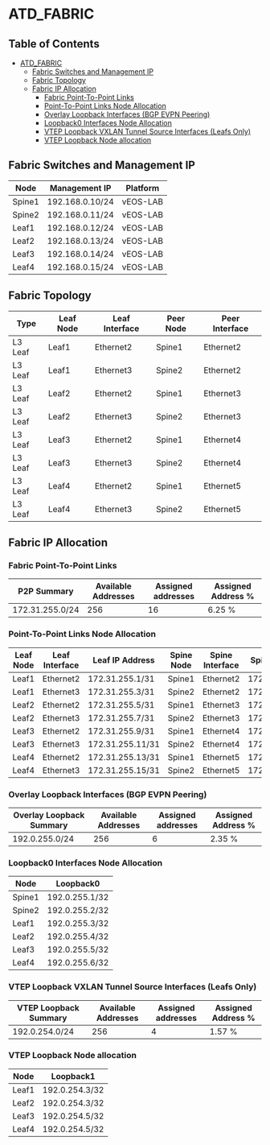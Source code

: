 # ATD_FABRIC

## Table of Contents

- [ATD_FABRIC](#atdfabric )
  - [Fabric Switches and Management IP](#fabric-switches-and-management-ip)
  - [Fabric Topology](#fabric-topology)
  - [Fabric IP Allocation](#fabric-ip-allocation)
    - [Fabric Point-To-Point Links](#fabric-point-to-point-links)
    - [Point-To-Point Links Node Allocation](#point-to-point-links-node-allocation)
    - [Overlay Loopback Interfaces (BGP EVPN Peering)](#overlay-loopback-interfaces-bgp-evpn-peering)
    - [Loopback0 Interfaces Node Allocation](#loopback0-interfaces-node-allocation)
    - [VTEP Loopback VXLAN Tunnel Source Interfaces (Leafs Only)](#vtep-loopback-vxlan-tunnel-source-interfaces-leafs-only)
    - [VTEP Loopback Node allocation](#vtep-loopback-node-allocation)

## Fabric Switches and Management IP

| Node | Management IP | Platform |
| ---- | ------------- | -------- |
| Spine1 | 192.168.0.10/24 | vEOS-LAB |
| Spine2 | 192.168.0.11/24 | vEOS-LAB |
| Leaf1 | 192.168.0.12/24 | vEOS-LAB |
| Leaf2 | 192.168.0.13/24 | vEOS-LAB |
| Leaf3 | 192.168.0.14/24 | vEOS-LAB |
| Leaf4 | 192.168.0.15/24 | vEOS-LAB |

## Fabric Topology

| Type | Leaf Node | Leaf Interface | Peer Node | Peer Interface |
| ---- | --------- | -------------- | --------- | -------------- |
| L3 Leaf | Leaf1 | Ethernet2 | Spine1 | Ethernet2 |
| L3 Leaf | Leaf1 | Ethernet3 | Spine2 | Ethernet2 |
| L3 Leaf | Leaf2 | Ethernet2 | Spine1 | Ethernet3 |
| L3 Leaf | Leaf2 | Ethernet3 | Spine2 | Ethernet3 |
| L3 Leaf | Leaf3 | Ethernet2 | Spine1 | Ethernet4 |
| L3 Leaf | Leaf3 | Ethernet3 | Spine2 | Ethernet4 |
| L3 Leaf | Leaf4 | Ethernet2 | Spine1 | Ethernet5 |
| L3 Leaf | Leaf4 | Ethernet3 | Spine2 | Ethernet5 |

## Fabric IP Allocation

### Fabric Point-To-Point Links

| P2P Summary | Available Addresses | Assigned addresses | Assigned Address % |
| ----------- | ------------------- | ------------------ | ------------------ |
| 172.31.255.0/24 | 256 | 16 | 6.25 % |

### Point-To-Point Links Node Allocation

| Leaf Node | Leaf Interface | Leaf IP Address | Spine Node | Spine Interface | Spine IP Address |
| --------- | -------------- | --------------- | ---------- | --------------- | ---------------- |
| Leaf1 | Ethernet2 | 172.31.255.1/31 | Spine1 | Ethernet2 | 172.31.255.0/31 |
| Leaf1 | Ethernet3 | 172.31.255.3/31 | Spine2 | Ethernet2 | 172.31.255.2/31 |
| Leaf2 | Ethernet2 | 172.31.255.5/31 | Spine1 | Ethernet3 | 172.31.255.4/31 |
| Leaf2 | Ethernet3 | 172.31.255.7/31 | Spine2 | Ethernet3 | 172.31.255.6/31 |
| Leaf3 | Ethernet2 | 172.31.255.9/31 | Spine1 | Ethernet4 | 172.31.255.8/31 |
| Leaf3 | Ethernet3 | 172.31.255.11/31 | Spine2 | Ethernet4 | 172.31.255.10/31 |
| Leaf4 | Ethernet2 | 172.31.255.13/31 | Spine1 | Ethernet5 | 172.31.255.12/31 |
| Leaf4 | Ethernet3 | 172.31.255.15/31 | Spine2 | Ethernet5 | 172.31.255.14/31 |

### Overlay Loopback Interfaces (BGP EVPN Peering)

| Overlay Loopback Summary | Available Addresses | Assigned addresses | Assigned Address % |
| ------------------------ | ------------------- | ------------------ | ------------------ |
| 192.0.255.0/24 | 256 | 6 | 2.35 % |

### Loopback0 Interfaces Node Allocation

| Node | Loopback0 |
| ---- | --------- |
| Spine1 | 192.0.255.1/32 |
| Spine2 | 192.0.255.2/32 |
| Leaf1 | 192.0.255.3/32 |
| Leaf2 | 192.0.255.4/32 |
| Leaf3 | 192.0.255.5/32 |
| Leaf4 | 192.0.255.6/32 |

### VTEP Loopback VXLAN Tunnel Source Interfaces (Leafs Only)

| VTEP Loopback Summary | Available Addresses | Assigned addresses | Assigned Address % |
| --------------------- | ------------------- | ------------------ | ------------------ |
| 192.0.254.0/24 | 256 | 4 | 1.57 % |

### VTEP Loopback Node allocation

| Node | Loopback1 |
| ---- | --------- |
| Leaf1 | 192.0.254.3/32 |
| Leaf2 | 192.0.254.3/32 |
| Leaf3 | 192.0.254.5/32 |
| Leaf4 | 192.0.254.5/32 |
